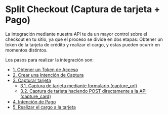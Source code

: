 # Split Checkout (Captura de tarjeta + Pago)

La integración mediante nuestra API te da un mayor control sobre el checkout en tu sitio, ya que el proceso se divide en dos etapas: Obtener un token de la tarjeta de crédito y realizar el cargo, y estas pueden ocurrir en momentos distintos.

Los pasos para realizar la integración son:

- [1. Obtener un Token de Acceso](obtener-token-acceso.md)
- [2. Crear una Intención de Captura](crear-intencion-captura.md)
- [3. Capturar tarjeta](captura-tarjeta.md)
  - [3.1. Captura de tarjeta mediante formulario (capture_url)](formulario-captura-tarjeta.md)
  - [3.2. Captura de tarjeta haciendo POST directamente a la API (capture_card)](silent-capture.md)
- [4. Intención de Pago](intencion-de-pago.md)
- [5. Realizar el cargo a la tarjeta](cargo-tarjeta.md)
